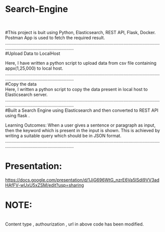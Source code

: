 # Search-Engine
<br>

#This project is buit using Python, Elasticsearch, REST API, Flask, Docker. Postman App is used to fetch the required result.
<br>
...................................................................................................................................................................................
<br>
#Upload Data to LocalHost
<br>

Here, I have written a python script to upload data from csv file containing appx(1,25,000) to local host.
<br>
...................................................................................................................................................................................
<br>
#Copy the data 
<br>
Here, I written a python script to copy the data present in local host to Elasticsearch server.
<br>
...................................................................................................................................................................................
<br>
#Built a Search Engine using Elasticsearch and then converted to REST API using flask .
<br>

Learning Outcomes: When a user gives a sentence or paragraph as input, then the keyword which 
is present in the input is shown. This is achieved by writing a suitable query which should be in JSON format. 
<br>
...................................................................................................................................................................................
# Presentation: 
https://docs.google.com/presentation/d/1JjG696WtG_nzrE6Va5lSdi9VV3adHAfFV-wUxU5xZSM/edit?usp=sharing
<br>
# NOTE:
<br>
Content type , authourization , url in above code has been modified.
